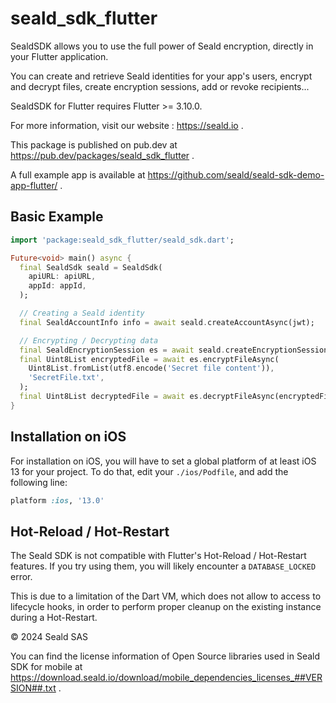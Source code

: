 # seald_sdk_flutter

SealdSDK allows you to use the full power of Seald encryption, directly in your Flutter application.

You can create and retrieve Seald identities for your app's users, encrypt and decrypt files,
create encryption sessions, add or revoke recipients...

SealdSDK for Flutter requires Flutter >= 3.10.0.

For more information, visit our website : https://seald.io .

This package is published on pub.dev at https://pub.dev/packages/seald_sdk_flutter .

A full example app is available at https://github.com/seald/seald-sdk-demo-app-flutter/ .

## Basic Example

```dart
import 'package:seald_sdk_flutter/seald_sdk.dart';

Future<void> main() async {
  final SealdSdk seald = SealdSdk(
    apiURL: apiURL,
    appId: appId,
  );

  // Creating a Seald identity
  final SealdAccountInfo info = await seald.createAccountAsync(jwt);

  // Encrypting / Decrypting data
  final SealdEncryptionSession es = await seald.createEncryptionSessionAsync([info.userId]);
  final Uint8List encryptedFile = await es.encryptFileAsync(
    Uint8List.fromList(utf8.encode('Secret file content')),
    'SecretFile.txt',
  );
  final Uint8List decryptedFile = await es.decryptFileAsync(encryptedFile);
}
```

## Installation on iOS

For installation on iOS, you will have to set a global platform of at least iOS 13 for your project.
To do that, edit your `./ios/Podfile`, and add the following line:

```ruby
platform :ios, '13.0'
```

## Hot-Reload / Hot-Restart

The Seald SDK is not compatible with Flutter's Hot-Reload / Hot-Restart features.
If you try using them, you will likely encounter a `DATABASE_LOCKED` error.

This is due to a limitation of the Dart VM, which does not allow to access to lifecycle hooks, in order to perform
proper cleanup on the existing instance during a Hot-Restart.

© 2024 Seald SAS

You can find the license information of Open Source libraries used in Seald SDK for mobile at https://download.seald.io/download/mobile_dependencies_licenses_##VERSION##.txt .
